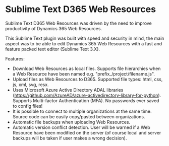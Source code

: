 # Sublime Text D365 Web Resources

Sublime Text D365 Web Resources was driven by the need to improve productivity of Dynamics 365 Web Resources.

This Sublime Text plugin was built with speed and security in mind, the main aspect was to be able to edit Dynamics 365 Web Resources with a fast and feature packed text editor (Sublime Text 3.X).

Features:
  * Download Web Resources as local files. Supports file hierarchies when a Web Resource have been named e.g. "prefix_/project/filename.js".
  * Upload files as Web Resources to D365. Supported file types: html, css, js, xml, svg, resx.
  * Uses Microsoft Azure Active Directory ADAL libraries (https://github.com/AzureAD/azure-activedirectory-library-for-python). Supports Multi-factor Authentication (MFA). No passwords ever saved to config files!
  * It is possible to connect to multiple organizations at the same time. Source code can be easily copy/pasted between organizations.
  * Automatic file backups when uploading Web Resources.
  * Automatic version conflict detection. User will be warned if a Web Resource have been modified on the server (of course local and server backups will be taken if user makes a wrong decision).
